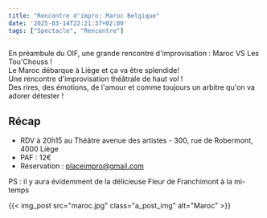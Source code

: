 ```yaml
---
title: "Rencontre d'impro: Maroc Belgique"
date: '2025-03-14T22:21:37+02:00'
tags: ["Spectacle", "Rencontre"]
---
```


En préambule du OIF, une grande rencontre d'improvisation : Maroc VS Les Tou'Chouss !  
Le Maroc débarque à Liège et ça va être splendide!  
Une rencontre d'improvisation théâtrale de haut vol !  
Des rires, des émotions, de l'amour et comme toujours un arbitre qu'on va adorer détester ! 

## Récap

- RDV à 20h15 au Théâtre avenue des artistes - 300, rue de Robermont, 4000 Liège  
- PAF : 12€  
- Réservation : placeimpro@gmail.com  

PS : il y aura évidemment de la délicieuse Fleur de Franchimont à la mi-temps  

{{< img_post src="maroc.jpg" class="a_post_img" alt="Maroc" >}}
